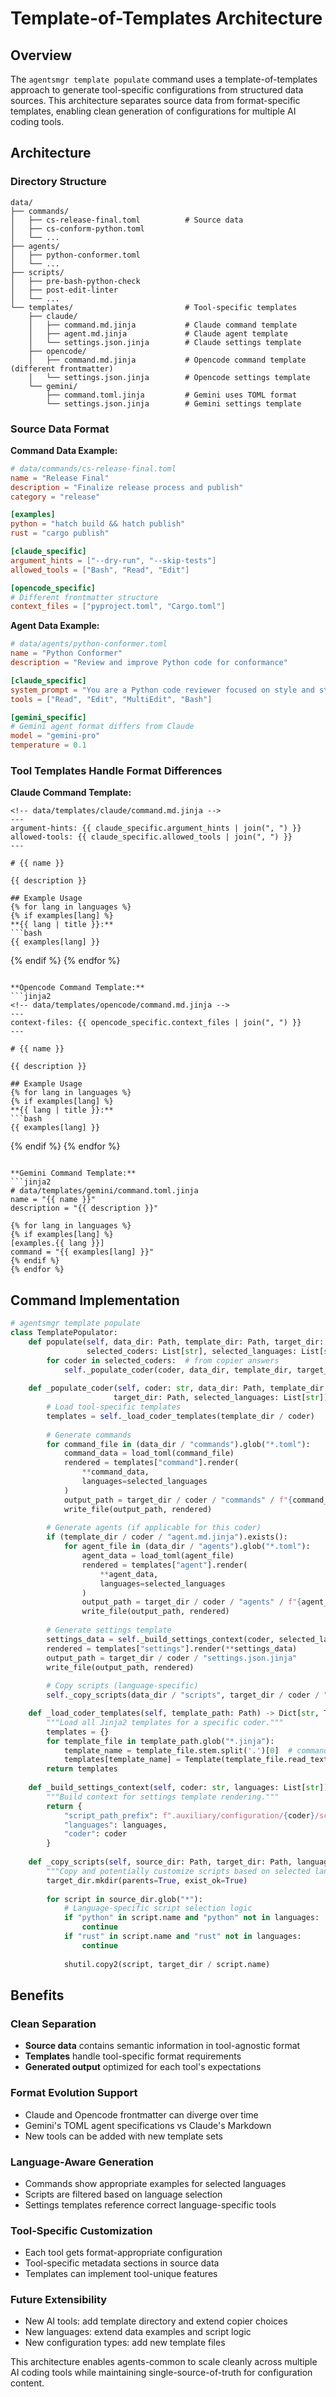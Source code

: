 # Template-of-Templates Architecture

## Overview

The `agentsmgr template populate` command uses a template-of-templates approach to generate tool-specific configurations from structured data sources. This architecture separates source data from format-specific templates, enabling clean generation of configurations for multiple AI coding tools.

## Architecture

### Directory Structure

```
data/
├── commands/
│   ├── cs-release-final.toml          # Source data
│   ├── cs-conform-python.toml
│   └── ...
├── agents/
│   ├── python-conformer.toml
│   └── ...
├── scripts/
│   ├── pre-bash-python-check
│   ├── post-edit-linter
│   └── ...
└── templates/                         # Tool-specific templates  
    ├── claude/
    │   ├── command.md.jinja           # Claude command template
    │   ├── agent.md.jinja             # Claude agent template
    │   └── settings.json.jinja        # Claude settings template
    ├── opencode/
    │   ├── command.md.jinja           # Opencode command template (different frontmatter)
    │   └── settings.json.jinja        # Opencode settings template
    └── gemini/
        ├── command.toml.jinja         # Gemini uses TOML format
        └── settings.json.jinja        # Gemini settings template
```

### Source Data Format

**Command Data Example:**
```toml
# data/commands/cs-release-final.toml
name = "Release Final"
description = "Finalize release process and publish"
category = "release"

[examples]
python = "hatch build && hatch publish"
rust = "cargo publish"

[claude_specific]
argument_hints = ["--dry-run", "--skip-tests"]
allowed_tools = ["Bash", "Read", "Edit"]

[opencode_specific]
# Different frontmatter structure
context_files = ["pyproject.toml", "Cargo.toml"]
```

**Agent Data Example:**
```toml
# data/agents/python-conformer.toml
name = "Python Conformer"
description = "Review and improve Python code for conformance"

[claude_specific]
system_prompt = "You are a Python code reviewer focused on style and standards."
tools = ["Read", "Edit", "MultiEdit", "Bash"]

[gemini_specific]
# Gemini agent format differs from Claude
model = "gemini-pro"
temperature = 0.1
```

### Tool Templates Handle Format Differences

**Claude Command Template:**
```jinja2
<!-- data/templates/claude/command.md.jinja -->
---
argument-hints: {{ claude_specific.argument_hints | join(", ") }}
allowed-tools: {{ claude_specific.allowed_tools | join(", ") }}
---

# {{ name }}

{{ description }}

## Example Usage
{% for lang in languages %}
{% if examples[lang] %}
**{{ lang | title }}:**
```bash
{{ examples[lang] }}
```
{% endif %}
{% endfor %}
```

**Opencode Command Template:**
```jinja2
<!-- data/templates/opencode/command.md.jinja -->  
---
context-files: {{ opencode_specific.context_files | join(", ") }}
---

# {{ name }}

{{ description }}

## Example Usage
{% for lang in languages %}
{% if examples[lang] %}
**{{ lang | title }}:**
```bash
{{ examples[lang] }}
```
{% endif %}
{% endfor %}
```

**Gemini Command Template:**
```jinja2
# data/templates/gemini/command.toml.jinja
name = "{{ name }}"
description = "{{ description }}"

{% for lang in languages %}
{% if examples[lang] %}
[examples.{{ lang }}]
command = "{{ examples[lang] }}"
{% endif %}
{% endfor %}
```

## Command Implementation

```python
# agentsmgr template populate
class TemplatePopulator:
    def populate(self, data_dir: Path, template_dir: Path, target_dir: Path, 
                 selected_coders: List[str], selected_languages: List[str]):
        for coder in selected_coders:  # from copier answers
            self._populate_coder(coder, data_dir, template_dir, target_dir, selected_languages)
    
    def _populate_coder(self, coder: str, data_dir: Path, template_dir: Path, 
                       target_dir: Path, selected_languages: List[str]):
        # Load tool-specific templates
        templates = self._load_coder_templates(template_dir / coder)
        
        # Generate commands
        for command_file in (data_dir / "commands").glob("*.toml"):
            command_data = load_toml(command_file)
            rendered = templates["command"].render(
                **command_data, 
                languages=selected_languages
            )
            output_path = target_dir / coder / "commands" / f"{command_file.stem}.md"
            write_file(output_path, rendered)
        
        # Generate agents (if applicable for this coder)
        if (template_dir / coder / "agent.md.jinja").exists():
            for agent_file in (data_dir / "agents").glob("*.toml"):
                agent_data = load_toml(agent_file)
                rendered = templates["agent"].render(
                    **agent_data,
                    languages=selected_languages
                )
                output_path = target_dir / coder / "agents" / f"{agent_file.stem}.md"
                write_file(output_path, rendered)
        
        # Generate settings template
        settings_data = self._build_settings_context(coder, selected_languages)
        rendered = templates["settings"].render(**settings_data)
        output_path = target_dir / coder / "settings.json.jinja"
        write_file(output_path, rendered)
        
        # Copy scripts (language-specific)
        self._copy_scripts(data_dir / "scripts", target_dir / coder / "scripts", selected_languages)

    def _load_coder_templates(self, template_path: Path) -> Dict[str, Template]:
        """Load all Jinja2 templates for a specific coder."""
        templates = {}
        for template_file in template_path.glob("*.jinja"):
            template_name = template_file.stem.split('.')[0]  # command.md.jinja -> command
            templates[template_name] = Template(template_file.read_text())
        return templates
    
    def _build_settings_context(self, coder: str, languages: List[str]) -> Dict[str, Any]:
        """Build context for settings template rendering."""
        return {
            "script_path_prefix": f".auxiliary/configuration/{coder}/scripts",
            "languages": languages,
            "coder": coder
        }
    
    def _copy_scripts(self, source_dir: Path, target_dir: Path, languages: List[str]):
        """Copy and potentially customize scripts based on selected languages."""
        target_dir.mkdir(parents=True, exist_ok=True)
        
        for script in source_dir.glob("*"):
            # Language-specific script selection logic
            if "python" in script.name and "python" not in languages:
                continue
            if "rust" in script.name and "rust" not in languages:
                continue
                
            shutil.copy2(script, target_dir / script.name)
```

## Benefits

### Clean Separation
- **Source data** contains semantic information in tool-agnostic format
- **Templates** handle tool-specific format requirements  
- **Generated output** optimized for each tool's expectations

### Format Evolution Support
- Claude and Opencode frontmatter can diverge over time
- Gemini's TOML agent specifications vs Claude's Markdown
- New tools can be added with new template sets

### Language-Aware Generation
- Commands show appropriate examples for selected languages
- Scripts are filtered based on language selection
- Settings templates reference correct language-specific tools

### Tool-Specific Customization
- Each tool gets format-appropriate configuration
- Tool-specific metadata sections in source data
- Templates can implement tool-unique features

### Future Extensibility
- New AI tools: add template directory and extend copier choices
- New languages: extend data examples and script logic
- New configuration types: add new template files

This architecture enables agents-common to scale cleanly across multiple AI coding tools while maintaining single-source-of-truth for configuration content.